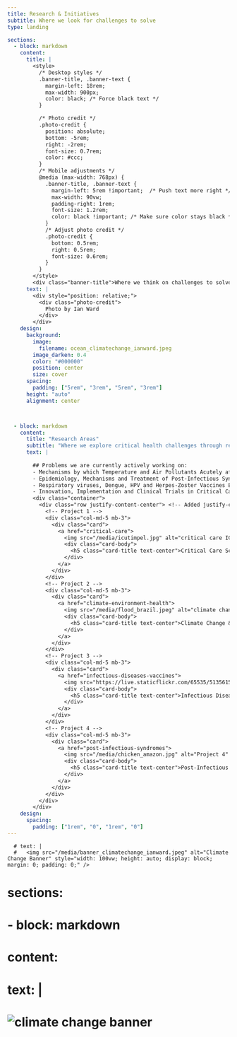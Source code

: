 ```yaml
---
title: Research & Initiatives
subtitle: Where we look for challenges to solve
type: landing

sections:
  - block: markdown
    content:
      title: |
        <style>
          /* Desktop styles */
          .banner-title, .banner-text {
            margin-left: 18rem;
            max-width: 900px;
            color: black; /* Force black text */
          }

          /* Photo credit */
          .photo-credit {
            position: absolute;
            bottom: -5rem;
            right: -2rem;
            font-size: 0.7rem;
            color: #ccc;
          }
          /* Mobile adjustments */
          @media (max-width: 768px) {
            .banner-title, .banner-text {
              margin-left: 5rem !important;  /* Push text more right */
              max-width: 90vw;
              padding-right: 1rem;
              font-size: 1.2rem;
              color: black !important; /* Make sure color stays black */
            }
            /* Adjust photo credit */
            .photo-credit {
              bottom: 0.5rem;
              right: 0.5rem;
              font-size: 0.6rem;
            }
          }
        </style>
        <div class="banner-title">Where we think on challenges to solve</div>
      text: |
        <div style="position: relative;">
          <div class="photo-credit">
            Photo by Ian Ward
          </div>
        </div>
    design:
      background:
        image:
          filename: ocean_climatechange_ianward.jpeg
        image_darken: 0.4
        color: "#000000"
        position: center
        size: cover
      spacing:
        padding: ["5rem", "3rem", "5rem", "3rem"]
      height: "auto"
      alignment: center



  - block: markdown
    content:
      title: "Research Areas"
      subtitle: "Where we explore critical health challenges through research and data"
      text: |
      
        ## Problems we are currently actively working on:
        - Mechanisms by which Temperature and Air Pollutants Acutely affect Heart, Brain and Lung, and Adaptation actions
        - Epidemiology, Mechanisms and Treatment of Post-Infectious Syndromes: Chikungunya, Tuberculosis, COVID-19, and Pneumonia
        - Respiratory viruses, Dengue, HPV and Herpes-Zoster Vaccines Effectiveness and Impact
        - Innovation, Implementation and Clinical Trials in Critical Care: Telemedicine, A.I, Antimicrobial Stewardship and Resistance  
        <div class="container">
          <div class="row justify-content-center"> <!-- Added justify-content-center -->
            <!-- Project 1 -->
            <div class="col-md-5 mb-3">
              <div class="card">
                <a href="critical-care">
                  <img src="/media/icutimpel.jpg" alt="critical care ICU EIT" class="card-img-top"  style="height: 350px; object-fit: cover;">
                  <div class="card-body">
                    <h5 class="card-title text-center">Critical Care Science & Innovation</h5>
                  </div>
                </a>
              </div>
            </div>
            <!-- Project 2 -->
            <div class="col-md-5 mb-3">
              <div class="card">
                <a href="climate-environment-health">
                  <img src="/media/flood_brazil.jpeg" alt="climate change" class="card-img-top"  style="height: 350px; object-fit: smart;">
                  <div class="card-body">
                    <h5 class="card-title text-center">Climate Change & Environment</h5>
                  </div>
                </a>
              </div>
            </div>
            <!-- Project 3 -->
            <div class="col-md-5 mb-3">
              <div class="card">
                <a href="infectious-diseases-vaccines">
                  <img src="https://live.staticflickr.com/65535/51356159980_0c373cc805_h.jpg" alt="Project 3" class="card-img-top"  style="height: 350px; object-fit: cover;">
                  <div class="card-body">
                    <h5 class="card-title text-center">Infectious Diseases & Vaccines</h5>
                  </div>
                </a>
              </div>
            </div>
            <!-- Project 4 -->
            <div class="col-md-5 mb-3">
              <div class="card">
                <a href="post-infectious-syndromes">
                  <img src="/media/chicken_amazon.jpg" alt="Project 4" class="card-img-top"  style="height: 350px; object-fit: cover;">
                  <div class="card-body">
                    <h5 class="card-title text-center">Post-Infectious Syndromes</h5>
                  </div>
                </a>
              </div>
            </div>
          </div>
        </div>
    design:
      spacing:
        padding: ["1rem", "0", "1rem", "0"]
---
```



      # text: |
      #   <img src="/media/banner_climatechange_ianward.jpeg" alt="Climate Change Banner" style="width: 100vw; height: auto; display: block; margin: 0; padding: 0;" />
# sections:
#   - block: markdown
#     content:
#       text: |
#         <style>
#           .force-full-width {
#             position: relative;
#             left: 50%;
#             right: 50%;
#             margin-left: -50vw;
#             margin-right: -50vw;
#             width: 100vw;
#             max-width: 100vw;
#             height: auto;
#             display: block;
#           }
#         </style>
# 
#         <img src="/media/banner_climatechange_ianward.jpg" alt="climate change banner" class="full-width-banner">